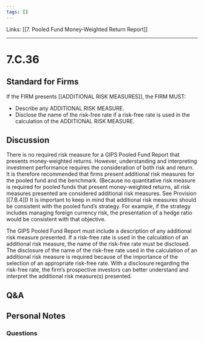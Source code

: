 ```yaml
---
tags: []
---
```

Links: [[7. Pooled Fund Money-Weighted Return Report]]
___
# 7.C.36
## Standard for Firms
If the FIRM presents [[ADDITIONAL RISK MEASURES]], the FIRM MUST:
- Describe any ADDITIONAL RISK MEASURE.
- Disclose the name of the risk-free rate if a risk-free rate is used in the calculation of the ADDITIONAL RISK MEASURE.
## Discussion
There is no required risk measure for a GIPS Pooled Fund Report that presents money-weighted returns. However, understanding and interpreting investment performance requires the consideration of both risk and return. It is therefore recommended that firms present additional risk measures for the pooled fund and the benchmark. (Because no quantitative risk measure is required for pooled funds that present money-weighted returns, all risk measures presented are considered additional risk measures. See Provision [[7.B.4]]) It is important to keep in mind that additional risk measures should be consistent with the pooled fund’s strategy. For example, if the strategy includes managing foreign currency risk, the presentation of a hedge ratio would be consistent with that objective.

The GIPS Pooled Fund Report must include a description of any additional risk measure presented. If a risk-free rate is used in the calculation of an additional risk measure, the name of the risk-free rate must be disclosed. The disclosure of the name of the risk-free rate used in the calculation of an additional risk measure is required because of the importance of the selection of an appropriate risk-free rate. With a disclosure regarding the risk-free rate, the firm’s prospective investors can better understand and interpret the additional risk measure(s) presented.
## Q&A

## Personal Notes

### Questions